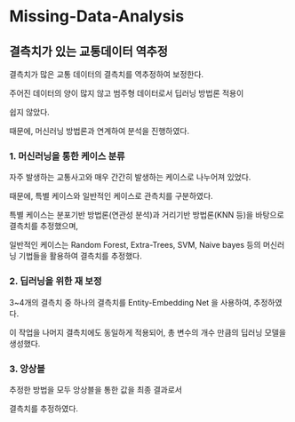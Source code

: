 # Missing-Data-Analysis

## 결측치가 있는 교통데이터 역추정

결측치가 많은 교통 데이터의 결측치를 역추정하여 보정한다.

주어진 데이터의 양이 많지 않고 범주형 데이터로서 딥러닝 방법론 적용이 

쉽지 않았다.

때문에, 머신러닝 방법론과 연계하여 분석을 진행하였다.

### 1. 머신러닝을 통한 케이스 분류
자주 발생하는 교통사고와 매우 간간히 발생하는 케이스로 나누어져 있었다.

때문에, 특별 케이스와 일반적인 케이스로 관측치를 구분하였다.

특별 케이스는 분포기반 방법론(연관성 분석)과 거리기반 방법론(KNN 등)을 바탕으로 결측치를 추정했으며,

일반적인 케이스는 Random Forest, Extra-Trees, SVM, Naive bayes 등의 머신러닝 기법들을 활용하여 결측치를 추정했다.

### 2. 딥러닝을 위한 재 보정

3~4개의 결측치 중 하나의 결측치를 Entity-Embedding Net 을 사용하여, 추정하였다.

이 작업을 나머지 결측치에도 동일하게 적용되어, 총 변수의 개수 만큼의 딥러닝 모델을 생성했다.

### 3. 앙상블

추정한 방법을 모두 앙상블을 통한 값을 최종 결과로서 

결측치를 추정하였다.
